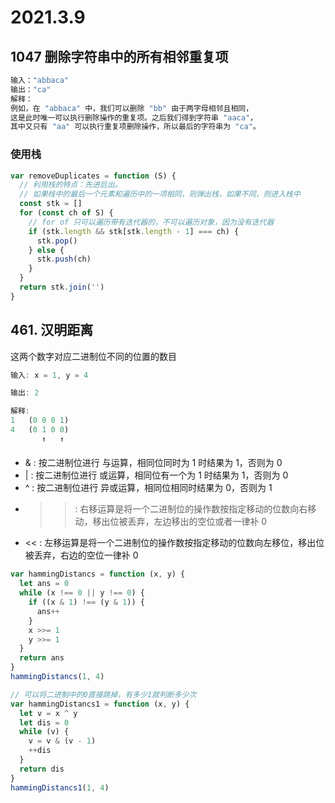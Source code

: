 # 2021.3.9

## 1047 删除字符串中的所有相邻重复项

```javascript
输入："abbaca"
输出："ca"
解释：
例如，在 "abbaca" 中，我们可以删除 "bb" 由于两字母相邻且相同，
这是此时唯一可以执行删除操作的重复项。之后我们得到字符串 "aaca"，
其中又只有 "aa" 可以执行重复项删除操作，所以最后的字符串为 "ca"。
```

### 使用栈

```javascript
var removeDuplicates = function (S) {
  // 利用栈的特点：先进后出。
  // 如果栈中的最后一个元素和遍历中的一项相同，则弹出栈，如果不同，则进入栈中
  const stk = []
  for (const ch of S) {
    // for of 只可以遍历带有迭代器的，不可以遍历对象，因为没有迭代器
    if (stk.length && stk[stk.length - 1] === ch) {
      stk.pop()
    } else {
      stk.push(ch)
    }
  }
  return stk.join('')
}
```

## 461. 汉明距离

这两个数字对应二进制位不同的位置的数目

```javascript
输入: x = 1, y = 4

输出: 2

解释:
1   (0 0 0 1)
4   (0 1 0 0)
       ↑   ↑

```

####

- & : 按二进制位进行 与运算，相同位同时为 1 时结果为 1，否则为 0
- | : 按二进制位进行 或运算，相同位有一个为 1 时结果为 1，否则为 0
- ^ : 按二进制位进行 异或运算，相同位相同时结果为 0，否则为 1
- > > : 右移运算是将一个二进制位的操作数按指定移动的位数向右移动，移出位被丢弃，左边移出的空位或者一律补 0
- << : 左移运算是将一个二进制位的操作数按指定移动的位数向左移位，移出位被丢弃，右边的空位一律补 0

```javascript
var hammingDistancs = function (x, y) {
  let ans = 0
  while (x !== 0 || y !== 0) {
    if ((x & 1) !== (y & 1)) {
      ans++
    }
    x >>= 1
    y >>= 1
  }
  return ans
}
hammingDistancs(1, 4)

// 可以将二进制中的0直接跳掉，有多少1就判断多少次
var hammingDistancs1 = function (x, y) {
  let v = x ^ y
  let dis = 0
  while (v) {
    v = v & (v - 1)
    ++dis
  }
  return dis
}
hammingDistancs1(1, 4)
```
